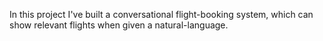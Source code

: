 In this project I've built a conversational flight-booking system, which can show relevant flights when given a natural-language.
